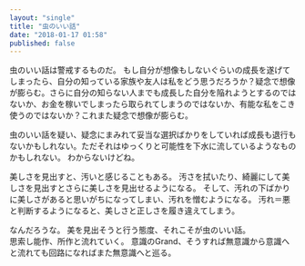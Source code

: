 ```yaml
---
layout: "single"
title: "虫のいい話"
date: "2018-01-17 01:58"
published: false
---
```


虫のいい話は警戒するものだ。
もし自分が想像もしないぐらいの成長を遂げてしまったら、自分の知っている家族や友人は私をどう思うだろうか？疑念で想像が膨らむ。さらに自分の知らない人までも成長した自分を陥れようとするのではないか、お金を稼いでしまったら取られてしまうのではないか、有能な私をこき使うのではないか？これまた疑念で想像が膨らむ。

虫のいい話を疑い、疑念にまみれて妥当な選択ばかりをしていれば成長も退行もないかもしれない。ただそれはゆっくりと可能性を下水に流しているようなものかもしれない。
わからないけどね。

美しさを見出すと、汚いと感じることもある。
汚さを拭いたり、綺麗にして美しさを見出すとさらに美しさを見出せるようになる。
そして、汚れの下ばかりに美しさがあると思いがちになってしまい、汚れを憎むようになる。
汚れ＝悪　と判断するようになると、美しさと正しさを履き違えてしまう。

なんだろうな。
美を見出そうと行う態度、それこそが虫のいい話。  
思索し能作、所作と流れていく。
意識のGrand、そうすれば無意識から意識へと流れても回路になればまた無意識へと巡る。

